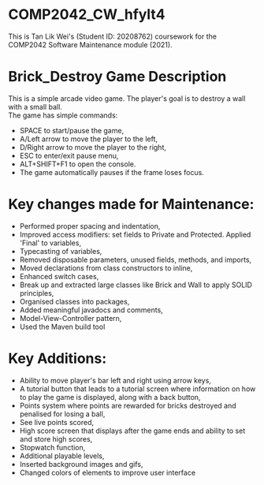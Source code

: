 # COMP2042_CW_hfylt4
This is Tan Lik Wei's (Student ID: 20208762) coursework for the COMP2042 Software Maintenance module (2021).

# Brick_Destroy Game Description
This is a simple arcade video game. The player's goal is to destroy a wall with a small ball. <br />
The game has simple commands:
* SPACE to start/pause the game,
* A/Left arrow to move the player to the left,
* D/Right arrow to move the player to the right,
* ESC to enter/exit pause menu, 
* ALT+SHIFT+F1 to open the console.
* The game automatically pauses if the frame loses focus.

# Key changes made for Maintenance:
* Performed proper spacing and indentation,
* Improved access modifiers: set fields to Private and Protected. Applied 'Final' to variables,
* Typecasting of variables,
* Removed disposable parameters, unused fields, methods, and imports,
* Moved declarations from class constructors to inline,
* Enhanced switch cases,
* Break up and extracted large classes like Brick and Wall to apply SOLID principles,
* Organised classes into packages,
* Added meaningful javadocs and comments,
* Model-View-Controller pattern, 
* Used the Maven build tool

# Key Additions:
* Ability to move player's bar left and right using arrow keys,
* A tutorial button that leads to a tutorial screen where information on how to play the game is displayed, along with a back button,
* Points system where points are rewarded for bricks destroyed and penalised for losing a ball,
* See live points scored,
* High score screen that displays after the game ends and ability to set and store high scores,
* Stopwatch function,
* Additional playable levels,
* Inserted background images and gifs,
* Changed colors of elements to improve user interface